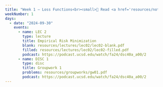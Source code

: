 ```yaml
---
title: "Week 1 – Loss Functions<br><small>📘 Read <a href='resources/notes/notes_chapter_1.pdf#page=1'>Note 1, Pages 1-12</a>.</small>"
weekNumber: 1
days:
  - date: "2024-09-30"
    events:
      - name: LEC 2
        type: lecture
        title: Empirical Risk Minimization
        blank: resources/lectures/lec02/lec02-blank.pdf
        filled: resources/lectures/lec02/lec02-filled.pdf
        podcast: https://podcast.ucsd.edu/watch/fa24/dsc40a_a00/2
      - name: DISC 1
        type: disc
        title: Groupwork 1
        problems: resources/groupworks/gw01.pdf
        podcast: https://podcast.ucsd.edu/watch/fa24/dsc40a_a00/2
---
```

